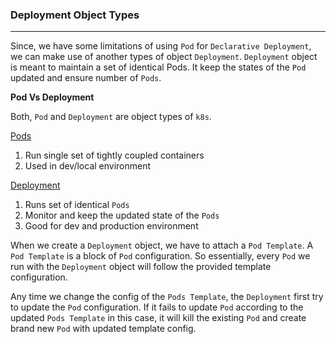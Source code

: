### Deployment Object Types

---

Since, we have some limitations of using `Pod` for `Declarative Deployment`, we can make use of another types of object `Deployment`. `Deployment` object is meant to maintain a set of identical Pods. It keep the states of the `Pod` updated and ensure number of `Pods`.

**Pod Vs Deployment**

Both, `Pod` and `Deployment` are object types of `k8s`.

<u>Pods</u>

1. Run single set of tightly coupled containers
2. Used in dev/local environment

<u>Deployment</u>

1. Runs set of identical `Pods`
2. Monitor and keep the updated state of the `Pods`
3. Good for dev and production environment

When we create a `Deployment` object, we have to attach a `Pod Template`. A `Pod Template` is a block of `Pod` configuration. So essentially, every `Pod` we run with the `Deployment` object will follow the provided template configuration.

Any time we change the config of the `Pods Template`, the `Deployment` first try to update the `Pod` configuration. If it fails to update `Pod` according to the updated `Pods Template` in this case, it will kill the existing `Pod` and create brand new `Pod` with updated template config.
